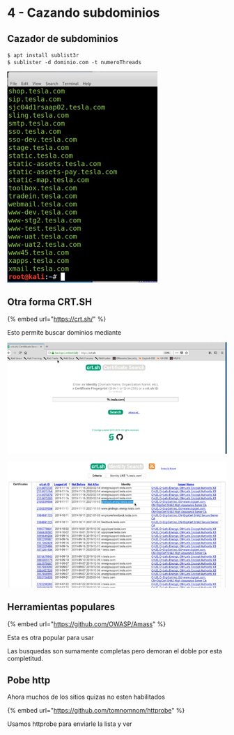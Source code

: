 # 4 - Cazando subdominios

## Cazador de subdominios

```text
$ apt install sublist3r
$ sublister -d dominio.com -t numeroThreads
```

![](../../../.gitbook/assets/imagen%20%28178%29.png)



## Otra forma CRT.SH

{% embed url="https://crt.sh/" %}

Esto permite buscar dominios mediante 

![](../../../.gitbook/assets/imagen%20%28170%29.png)

![](../../../.gitbook/assets/imagen%20%28172%29.png)

## Herramientas populares

{% embed url="https://github.com/OWASP/Amass" %}

Esta es otra popular para usar

Las busquedas son sumamente completas pero demoran el doble por esta completitud.

## Pobe http

Ahora muchos de los sitios quizas no esten habilitados

{% embed url="https://github.com/tomnomnom/httprobe" %}

Usamos httprobe para enviarle la lista y ver



